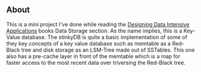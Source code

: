 ## About
This is a mini project I've done while reading the [Designing Data Intensive Applications](https://www.amazon.co.uk/Designing-Data-Intensive-Applications-Reliable-Maintainable/dp/1449373321) books Data Storage section.
As the name implies, this is a Key-Value database. The stinkyDB is quite a basic implementation of some of they key concepts of a key value database such as memtable as a Red-Black tree and disk storage as an LSM-Tree made out of SSTables.
This one also has a pre-cache layer in front of the memtable which is a map for faster access to the most recent data over triversing the Red-Black tree.
